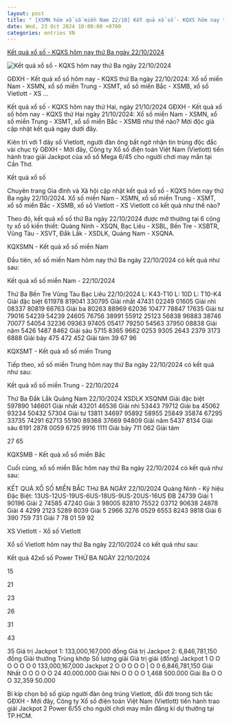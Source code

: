 ```yaml
---
layout: post
title: " [XSMN hôm xổ số miền Nam 22/10] Kết quả xổ số - KQXS hôm nay thứ Ba ngày 22/10/2024"
date: Wed, 23 Oct 2024 10:00:00 +0700
categories: entries VN
---
```

[Kết quả xổ số - KQXS hôm nay thứ Ba ngày 22/10/2024](https://giadinh.suckhoedoisong.vn/ket-qua-xo-so-kqxs-hom-nay-thu-ba-ngay-22-10-2024-17224102216380657.htm)

![Kết quả xổ số - KQXS hôm nay thứ Ba ngày 22/10/2024](https://giadinh.mediacdn.vn/zoom/600_315/296230595582509056/2023/7/4/ket-qua-xo-so9-1688460229935774376491-0-0-437-700-crop-16884602335311863377727.jpg)

GĐXH - Kết quả xổ số hôm nay - KQXS thứ Ba ngày 22/10/2024: Xổ số miền Nam - XSMN, xổ số miền Trung - XSMT, xổ số miền Bắc - XSMB, xổ số Vietlott - XS ...

Kết quả xổ số - KQXS hôm nay thứ Hai, ngày 21/10/2024 GĐXH - Kết quả xổ số hôm nay - KQXS thứ Hai ngày 21/10/2024: Xổ số miền Nam - XSMN, xổ số miền Trung - XSMT, xổ số miền Bắc - XSMB như thế nào? Mời độc giả cập nhật kết quả ngay dưới đây.

Kiên trì với 1 dãy số Vietlott, người đàn ông bất ngờ nhận tin trúng độc đắc vài chục tỷ GĐXH - Mới đây, Công ty Xổ số điện toán Việt Nam (Vietlott) tiến hành trao giải Jackpot của xổ số Mega 6/45 cho người chơi may mắn tại Cần Thơ.

Kết quả xổ số

Chuyên trang Gia đình và Xã hội cập nhật kết quả xổ số - KQXS hôm nay thứ Ba ngày 22/10/2024. Xổ số miền Nam - XSMN, xổ số miền Trung - XSMT, xổ số miền Bắc - XSMB, xổ số Vietlott - XS Vietlott có kết quả như thế nào?

Theo đó, kết quả xổ số thứ Ba ngày 22/10/2024 được mở thưởng tại 6 công ty xổ số kiến thiết: Quảng Ninh - XSQN, Bạc Liêu - XSBL, Bến Tre - XSBTR, Vũng Tàu - XSVT, Đắk Lắk - XSDLK, Quảng Nam - XSQNA.

KQXSMN - Kết quả xổ số miền Nam



Đầu tiên, xổ số miền Nam hôm nay thứ Ba ngày 22/10/2024 có kết quả như sau:

Kết quả xổ số miền Nam - 22/10/2024

Thứ Ba Bến Tre Vũng Tàu Bạc Liêu 22/10/2024 L: K43-T10 L: 10D L: T10-K4 Giải đặc biệt 611978 819041 330795 Giải nhất 47431 02249 01605 Giải nhì 08337 80819 66763 Giải ba 80263 88969 62036 10477 78847 17635 Giải tư 79016 54239 54239 24605 76756 38991 55912 25123 56838 96883 38746 70077 54054 32236 09363 97405 05417 79250 54563 37950 08838 Giải năm 5426 1487 8462 Giải sáu 5715 8365 9662 0253 9305 2643 2379 3173 6888 Giải bảy 475 472 452 Giải tám 39 67 96

KQXSMT - Kết quả xổ số miền Trung

Tiếp theo, xổ số miền Trung hôm nay thứ Ba ngày 22/10/2024 có kết quả như sau:

Kết quả xổ số miền Trung - 22/10/2024

Thứ Ba Đắk Lắk Quảng Nam 22/10/2024 XSDLK XSQNM Giải đặc biệt 597890 146601 Giải nhất 43201 46536 Giải nhì 53443 79712 Giải ba 45062 93234 50432 57304 Giải tư 13811 34697 95892 58955 25849 35874 67295 33735 74291 62713 55190 89368 37669 94809 Giải năm 5437 8134 Giải sáu 6191 2878 0059 6725 9916 1111 Giải bảy 711 062 Giải tám

27 65

KQXSMB - Kết quả xổ số miền Bắc



Cuối cùng, xổ số miền Bắc hôm nay thứ Ba ngày 22/10/2024 có kết quả như sau:

KẾT QUẢ XỔ SỐ MIỀN BẮC THứ BA NGÀY 22/10/2024 Quảng Ninh - Ký hiệu Đặc Biệt: 13US-12US-19US-6US-18US-9US-20US-16US ĐB 24739 Giải 1 90196 Giải 2 74585 47240 Giải 3 98005 82810 75522 03712 90638 24878 Giải 4 4299 2123 5289 8039 Giải 5 2966 3276 0529 6553 8243 9818 Giải 6 390 759 731 Giải 7 78 01 59 92

XS Vietlott - Xổ số Vietlott



Xổ số Vietlott hôm nay thứ Ba ngày 22/10/2024 có kết quả như sau:

Kết quả 42xổ số Power THỨ BA NGÀY 22/10/2024

15

21

23

26

31

43

35 Giá trị Jackpot 1: 133,000,167,000 đồng Giá trị Jackpot 2: 6,846,781,150 đồng Giải thưởng Trùng khớp Số lượng giải Giá trị giải (đồng) Jackpot 1 O O O O O O 0 133,000,167,000 Jackpot 2 O O O O O | O 0 6,846,781,150 Giải Nhất O O O O O 24 40.000.000 Giải Nhì O O O O 1,468 500.000 Giải Ba O O O 32,359 50.000

Bí kíp chọn bộ số giúp người đàn ông trúng Vietlott, đổi đời trong tích tắc GĐXH - Mới đây, Công ty Xổ số điện toán Việt Nam (Vietlott) tiến hành trao giải Jackpot 2 Power 6/55 cho người chơi may mắn đăng kí dự thưởng tại TP.HCM.


